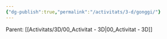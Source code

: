 ```yaml
---
{"dg-publish":true,"permalink":"/activitats/3-d/gonggi/"}
---
```


Parent: [[Activitats/3D/00_Activitat - 3D\|00_Activitat - 3D]]